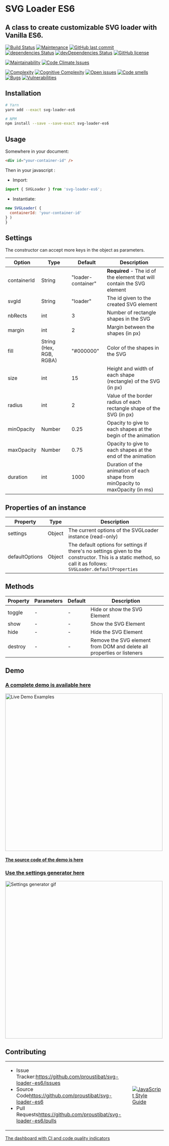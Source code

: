 # SVG Loader ES6 

## A class to create customizable SVG loader with Vanilla ES6.

[![Build Status](https://travis-ci.org/proustibat/svg-loader-es6.svg?branch=master)](https://travis-ci.org/proustibat/svg-loader-es6) 
[![Maintenance](https://img.shields.io/maintenance/yes/2018.svg)](https://github.com/proustibat/svg-loader-es6/commits/master) 
[![GitHub last commit](https://img.shields.io/github/last-commit/proustibat/svg-loader-es6.svg)](https://github.com/proustibat/svg-loader-es6/commits/master) 
<a href='https://david-dm.org/proustibat/svg-loader-es6'><img src='https://david-dm.org/proustibat/svg-loader-es6/status.svg' alt='dependencies Status'/></a>
<a href='https://david-dm.org/proustibat/svg-loader-es6?type=dev'><img src='https://david-dm.org/proustibat/svg-loader-es6/dev-status.svg' alt='devDependencies Status'/></a>
<a href='https://github.com/proustibat/svg-loader-es6/blob/master/LICENSE.md'><img src='https://img.shields.io/github/license/proustibat/svg-loader-es6.svg' alt='GitHub license'/></a>

[![Maintainability](https://api.codeclimate.com/v1/badges/44d6de4af0a54555f1ef/maintainability)](https://codeclimate.com/github/proustibat/svg-loader-es6/maintainability)
[![Code Climate Issues](https://img.shields.io/codeclimate/issues/github/proustibat/svg-loader-es6.svg)](https://codeclimate.com/github/proustibat/svg-loader-es6/issues) 

[![Complexity](https://sonarcloud.io/api/badges/measure?key=prstbt.svg-loader-es6&metric=complexity)](https://sonarcloud.io/component_measures?id=prstbt.svg-loader-es6&metric=complexity) 
[![Cognitive Complexity](https://sonarcloud.io/api/badges/measure?key=prstbt.svg-loader-es6&metric=cognitive_complexity)](https://sonarcloud.io/component_measures?id=prstbt.svg-loader-es6&metric=cognitive_complexity)
[![Open issues](https://sonarcloud.io/api/badges/measure?key=prstbt.svg-loader-es6&metric=open_issues)](https://sonarcloud.io/component_measures?id=prstbt.svg-loader-es6&metric=open_issues)
[![Code smells](https://sonarcloud.io/api/badges/measure?key=prstbt.svg-loader-es6&metric=code_smells)](https://sonarcloud.io/component_measures?id=prstbt.svg-loader-es6&metric=code_smells)
[![Bugs](https://sonarcloud.io/api/badges/measure?key=prstbt.svg-loader-es6&metric=bugs)](https://sonarcloud.io/component_measures?id=prstbt.svg-loader-es6&metric=bugs)
[![Vulnerabilities](https://sonarcloud.io/api/badges/measure?key=prstbt.svg-loader-es6&metric=vulnerabilities)](https://sonarcloud.io/component_measures?id=prstbt.svg-loader-es6&metric=vulnerabilities)

## Installation
```sh
# Yarn
yarn add --exact svg-loader-es6

# NPM
npm install --save --save-exact svg-loader-es6

```

## Usage

Somewhere in your document:

```html
<div id="your-container-id" />
```
Then in your javascript :
- Import:
```js
import { SVGLoader } from 'svg-loader-es6';
```
- Instantiate:
```js
new SVGLoader( {
  containerId: 'your-container-id'
} )
}
```

## Settings
The constructor can accept more keys in the object as parameters.

Option | Type | Default | Description
------ | ---- | ------- | -----------
containerId | String | "loader-container" | **Required** - The id of the element that will contain the SVG element
svgId | String | "loader" | The id given to the created SVG element
nbRects | int   | 3 | Number of rectangle shapes in the SVG
margin | int   | 2 | Margin between the shapes (in px)
fill | String (Hex, RGB, RGBA)   | "#000000" | Color of the shapes in the SVG
size | int   | 15 | Height and width of each shape (rectangle) of the SVG (in px)
radius | int   | 2 | Value of the border radius of each rectangle shape of the SVG (in px)
minOpacity | Number   | 0.25 | Opacity to give to each shapes at the begin of the animation
maxOpacity | Number   | 0.75 | Opacity to give to each shapes at the end of the animation
duration | int   | 1000 | Duration of the animation of each shape from minOpacity to maxOpacity (in ms)


## Properties of an instance

Property | Type  | Description
-------- | ----  | -----------
settings | Object | The current options of the SVGLoader instance (read-only)
defaultOptions | Object | The default options for settings if there's no settings given to the constructor. This is a static method, so call it as follows: `SVGLoader.defaultProperties`


## Methods 

Property | Parameters | Default | Description
-------- | ---------- | ------- | -----------
toggle | - | - | Hide or show the SVG Element
show | - | - | Show the SVG Element
hide | - | - | Hide the SVG Element
destroy | - | - | Remove the SVG element from DOM and delete all properties or listeners


## Demo
### [A complete demo is available here](https://proustibat.github.io/svg-loader-es6-example/)
<img src="https://j.gifs.com/zK9948.gif" alt="Live Demo Examples" width="500" />

#### [The source code of the demo is here](https://github.com/proustibat/svg-loader-es6-example)

### [Use the settings generator here](https://github.com/proustibat/svg-loader-es6-example/generator.html)
<img src="https://j.gifs.com/qYDD8r.gif" alt="Settings generator gif" width="500" />

## Contributing

<table>
  <tr>
    <td>
      <ul>
        <li>Issue Tracker:<a href="https://github.com/proustibat/svg-loader-es6/issues" alt="" />https://github.com/proustibat/svg-loader-es6/issues</a></li>
        <li>Source Code<a href="https://github.com/proustibat/svg-loader-es6" alt="" />https://github.com/proustibat/svg-loader-es6</a></li>
        <li>Pull Requests<a href="https://github.com/proustibat/svg-loader-es6/pulls" alt="" />https://github.com/proustibat/svg-loader-es6/pulls</a></li>
      </ul>
    </td>
    <td><a href="https://github.com/standard/standard"/><img src="https://cdn.rawgit.com/standard/standard/master/badge.svg" alt="JavaScript Style Guide" /></a></td>
  </tr>  
</table>


[The dashboard with CI and code quality indicators](https://github.com/proustibat/svg-loader-es6-example/dashboard.html)
